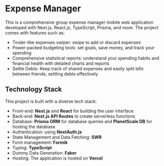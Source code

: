 # Expense Manager

This is a comprehensive group expense manager mobile web application developed with Next.js, React.js, TypeScript, Prisma, and more. The project comes with features such as:

-  Tinder-like expenses swiper: swipe to add or discard expenses
-  Power-packed budgeting tools: set goals, save money, and track your spending
-  Comprehensive statistical reports: understand your spending habits and financial health with detailed charts and reports
-  Settle Debts: Keep track of shared expenses and easily split bills between friends, settling debts effectively

## Technology Stack
This project is built with a diverse tech stack:

-  Front-end: **Next.js** and **React** for building the user interface
-  Back-end: **Next.js API Routes** to create serverless functions
-  Database: **Prisma ORM** for database queries and **PlanetScale DB** for hosting the database
-  Authentication: using **NextAuth.js**
-  State Management and Data Fetching: **SWR**
-  Form management: **Formik**
-  Typing: **TypeScript**
-  Dummy Data Generation: **Faker**
-  Hosting: The application is hosted on **Vercel**